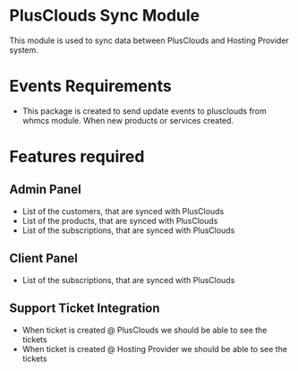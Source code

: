 # PlusClouds Sync Module
This module is used to sync data between PlusClouds and Hosting Provider system.

# Events Requirements
- This package is created to send update events to plusclouds from whmcs module. When new products or services
created.

# Features required
## Admin Panel
- List of the customers, that are synced with PlusClouds
- List of the products, that are synced with PlusClouds
- List of the subscriptions, that are synced with PlusClouds

## Client Panel
- List of the subscriptions, that are synced with PlusClouds

## Support Ticket Integration
- When ticket is created @ PlusClouds we should be able to see the tickets
- When ticket is created @ Hosting Provider we should be able to see the tickets